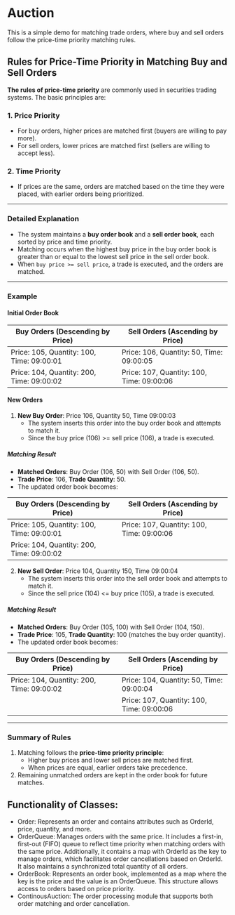 # Auction

This is a simple demo for matching trade orders, where buy and sell orders follow the price-time priority matching rules.

## Rules for Price-Time Priority in Matching Buy and Sell Orders

**The rules of price-time priority** are commonly used in securities trading systems. The basic principles are:

### **1. Price Priority**
- For buy orders, higher prices are matched first (buyers are willing to pay more).  
- For sell orders, lower prices are matched first (sellers are willing to accept less).  

### **2. Time Priority**
- If prices are the same, orders are matched based on the time they were placed, with earlier orders being prioritized.  

---

### **Detailed Explanation**
- The system maintains a **buy order book** and a **sell order book**, each sorted by price and time priority.  
- Matching occurs when the highest buy price in the buy order book is greater than or equal to the lowest sell price in the sell order book.  
- When `buy price >= sell price`, a trade is executed, and the orders are matched.  

---

### **Example**
#### **Initial Order Book**
| **Buy Orders (Descending by Price)** | **Sell Orders (Ascending by Price)** |
|---------------------------------------|---------------------------------------|
| Price: 105, Quantity: 100, Time: 09:00:01 | Price: 106, Quantity: 50, Time: 09:00:05 |
| Price: 104, Quantity: 200, Time: 09:00:02 | Price: 107, Quantity: 100, Time: 09:00:06 |

#### **New Orders**
1. **New Buy Order**: Price 106, Quantity 50, Time 09:00:03  
   - The system inserts this order into the buy order book and attempts to match it.  
   - Since the buy price (106) >= sell price (106), a trade is executed.

##### **Matching Result**
- **Matched Orders**: Buy Order (106, 50) with Sell Order (106, 50).  
- **Trade Price**: 106, **Trade Quantity**: 50.  
- The updated order book becomes:

| **Buy Orders (Descending by Price)** | **Sell Orders (Ascending by Price)** |
|---------------------------------------|---------------------------------------|
| Price: 105, Quantity: 100, Time: 09:00:01 | Price: 107, Quantity: 100, Time: 09:00:06 |
| Price: 104, Quantity: 200, Time: 09:00:02 |                                       |

2. **New Sell Order**: Price 104, Quantity 150, Time 09:00:04  
   - The system inserts this order into the sell order book and attempts to match it.  
   - Since the sell price (104) <= buy price (105), a trade is executed.

##### **Matching Result**
- **Matched Orders**: Buy Order (105, 100) with Sell Order (104, 150).  
- **Trade Price**: 105, **Trade Quantity**: 100 (matches the buy order quantity).  
- The updated order book becomes:

| **Buy Orders (Descending by Price)** | **Sell Orders (Ascending by Price)** |
|---------------------------------------|---------------------------------------|
| Price: 104, Quantity: 200, Time: 09:00:02 | Price: 104, Quantity: 50, Time: 09:00:04 |
|                                       | Price: 107, Quantity: 100, Time: 09:00:06 |

---

### **Summary of Rules**
1. Matching follows the **price-time priority principle**:  
   - Higher buy prices and lower sell prices are matched first.  
   - When prices are equal, earlier orders take precedence.  
2. Remaining unmatched orders are kept in the order book for future matches.  

## Functionality of Classes:
* Order: Represents an order and contains attributes such as OrderId, price, quantity, and more.
* OrderQueue: Manages orders with the same price. It includes a first-in, first-out (FIFO) queue to reflect time priority when matching orders with the same price. Additionally, it contains a map with OrderId as the key to manage orders, which facilitates order cancellations based on OrderId. It also maintains a synchronized total quantity of all orders.
* OrderBook: Represents an order book, implemented as a map where the key is the price and the value is an OrderQueue. This structure allows access to orders based on price priority.
* ContinousAuction: The order processing module that supports both order matching and order cancellation.
